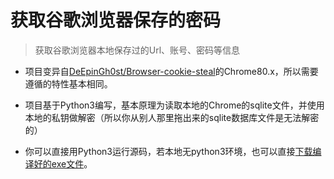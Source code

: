 # 获取谷歌浏览器保存的密码
> 获取谷歌浏览器本地保存过的Url、账号、密码等信息

* 项目变异自[DeEpinGh0st/Browser-cookie-steal](https://github.com/DeEpinGh0st/Browser-cookie-steal)的Chrome80.x，所以需要遵循的特性基本相同。

* 项目基于Python3编写，基本原理为读取本地的Chrome的sqlite文件，并使用本地的私钥做解密（所以你从别人那里拖出来的sqlite数据库文件是无法解密的）

* 你可以直接用Python3运行源码，若本地无python3环境，也可以直接[下载编译好的exe文件](https://github.com/lsc183754539/GetChromeSavedPassword/releases/tag/0.9)。
